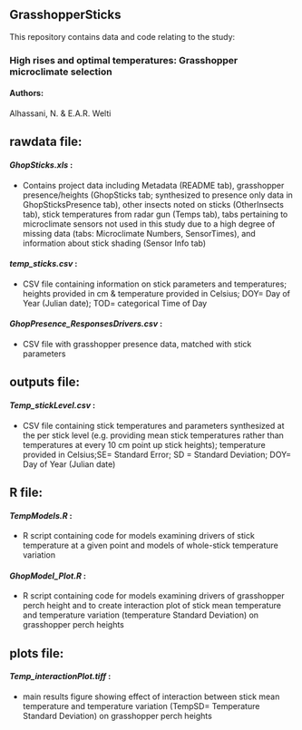 ## GrasshopperSticks
This repository contains data and code relating to the study:

### **High rises and optimal temperatures: Grasshopper microclimate selection** 

#### Authors:
Alhassani, N. & E.A.R. Welti

## rawdata file:

#### ***GhopSticks.xls*** :
* Contains project data including Metadata (README tab), grasshopper presence/heights (GhopSticks tab; synthesized to presence only data in GhopSticksPresence tab), other insects noted on sticks (OtherInsects tab), stick temperatures from radar gun (Temps tab), tabs pertaining to microclimate sensors not used in this study due to a high degree of missing data (tabs: Microclimate Numbers, SensorTimes), and information about stick shading (Sensor Info tab)

#### ***temp_sticks.csv*** :
* CSV file containing information on stick parameters and temperatures; heights provided in cm & temperature provided in Celsius; DOY= Day of Year (Julian date); TOD= categorical Time of Day

#### ***GhopPresence_ResponsesDrivers.csv*** :
* CSV file with grasshopper presence data, matched with stick parameters

## outputs file:

#### ***Temp_stickLevel.csv*** :
* CSV file containing stick temperatures and parameters synthesized at the per stick level (e.g. providing mean stick temperatures rather than temperatures at every 10 cm point up stick heights); temperature provided in Celsius;SE= Standard Error; SD = Standard Deviation;  DOY= Day of Year (Julian date)


## R file:

#### ***TempModels.R*** :
* R script containing code for models examining drivers of stick temperature at a given point and models of whole-stick temperature variation

#### ***GhopModel_Plot.R*** :
* R script containing code for models examining drivers of grasshopper perch height and to create interaction plot of stick mean temperature and temperature variation (temperature Standard Deviation) on grasshopper perch heights

## plots file:

#### ***Temp_interactionPlot.tiff*** :
* main results figure showing effect of interaction between stick mean temperature and temperature variation (TempSD= Temperature Standard Deviation) on grasshopper perch heights